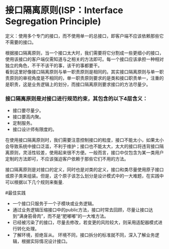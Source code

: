 # 接口隔离原则(ISP：Interface Segregation Principle)
定义：使用多个专门的接口，而不使用单一的总接口，即客户端不应该依赖那些它不需要的接口。  

根据接口隔离原则，当一个接口太大时，我们需要将它分割成一些更细小的接口，使用该接口的客户端仅需知道与之相关的方法即可。每一个接口应该承担一种相对独立的角色，不干不该干的事，该干的事都要干。  
看到这里好像接口隔离原则与单一职责原则是相同的。其实接口隔离原则与单一职责原则的审视角度是不相同的，单一职责原则要求的是类和接口职责单一，注重的是职责，这是业务逻辑上的划分，而接口隔离原则要求接口的方法尽量少。  
  
### 接口隔离原则是对接口进行规范约束，其包含的以下4层含义：
 * 接口要尽量少。
 * 接口要高内聚。
 * 定制服务。
 * 接口设计师有限度的。 

在使用接口隔离原则时，我们需要注意控制接口的粒度，接口不能太小，如果太小会导致系统中接口泛滥，不利于维护；接口也不能太大，太大的接口将违背接口隔离原则，灵活性较差，使用起来很不方便。一般而言，接口中仅包含为某一类用户定制的方法即可，不应该强迫客户依赖于那些它们不用的方法。

接口隔离原则是对接口的定义，同时也是对类的定义，接口和类尽量使用原子接口或原子类来组装。但是，这个原子该怎么划分是设计模式中的一大难题，在实践中可以根据以下几个规则来衡量.

#最佳实践
 * 一个接口只服务于一个子模块或业务逻辑。
 * 通过业务逻辑压缩接口中的public方法，接口时常去回顾，尽量让接口达到“满身筋骨肉”，而不是“肥嘟嘟”的一大堆方法。
 * 已经被污染了的接口，尽量去修改，若变更的风险较大，则采用适配器模式进行转化处理。
 * 了解环境，拒绝盲从。 环境不同，接口拆分的标准就不同，深入了解业务逻辑，根据实际情况设计接口。
